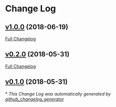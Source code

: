# Change Log

## [v1.0.0](https://github.com/CellDynamics/jcuRandomWalk/tree/v1.0.0) (2018-06-19)
[Full Changelog](https://github.com/CellDynamics/jcuRandomWalk/compare/v0.2.0...v1.0.0)

## [v0.2.0](https://github.com/CellDynamics/jcuRandomWalk/tree/v0.2.0) (2018-05-31)
[Full Changelog](https://github.com/CellDynamics/jcuRandomWalk/compare/v0.1.0...v0.2.0)

## [v0.1.0](https://github.com/CellDynamics/jcuRandomWalk/tree/v0.1.0) (2018-05-31)


\* *This Change Log was automatically generated by [github_changelog_generator](https://github.com/skywinder/Github-Changelog-Generator)*